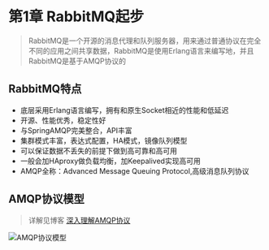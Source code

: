# 第1章 RabbitMQ起步

> RabbitMQ是一个开源的消息代理和队列服务器，用来通过普通协议在完全不同的应用之间共享数据，RabbitMQ是使用Erlang语言来编写地，并且RabbitMQ是基于AMQP协议的

## RabbitMQ特点

+ 底层采用Erlang语言编写，拥有和原生Socket相近的性能和低延迟
+ 开源、性能优秀，稳定性好
+ 与SpringAMQP完美整合，API丰富
+ 集群模式丰富，表达式配置，HA模式，镜像队列模型
+ 可以保证数据不丢失的前提下做到高可靠和高可用
+ 一般会加HAproxy做负载均衡，加Keepalived实现高可用
+ AMQP全称：Advanced Message Queuing Protocol,高级消息队列协议

## AMQP协议模型

> 详解见博客 [深入理解AMQP协议](https://blog.csdn.net/weixin_37641832/article/details/83270778)

![AMQP协议模型](https://img3.mukewang.com/5d0243af0001310519201080.jpg)
